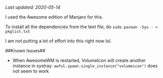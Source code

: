 *Last updated: 2020-05-14*


I used the Awesome edition of Manjaro for this.

To install all the dependencies from the text file, do 
`sudo pacman -Syu - < pkglist.txt`

I am not putting a lot of effort into this right now lol.

##Known Issues##
* When AwesomeWM is restarted, VolumeIcon will create another instance in systray. `awful.spawn.single_instance("volumeicon")` does not seem to work
